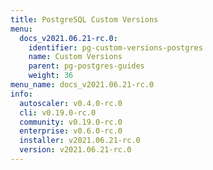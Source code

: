 ```yaml
---
title: PostgreSQL Custom Versions
menu:
  docs_v2021.06.21-rc.0:
    identifier: pg-custom-versions-postgres
    name: Custom Versions
    parent: pg-postgres-guides
    weight: 36
menu_name: docs_v2021.06.21-rc.0
info:
  autoscaler: v0.4.0-rc.0
  cli: v0.19.0-rc.0
  community: v0.19.0-rc.0
  enterprise: v0.6.0-rc.0
  installer: v2021.06.21-rc.0
  version: v2021.06.21-rc.0
---
```


